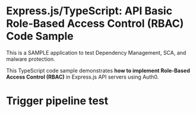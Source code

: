 # Express.js/TypeScript: API Basic Role-Based Access Control (RBAC) Code Sample

This is a SAMPLE application to test Dependency Management, SCA, and malware protection.

This TypeScript code sample demonstrates **how to implement Role-Based Access Control (RBAC)** in Express.js API servers using Auth0.
# Trigger pipeline test
